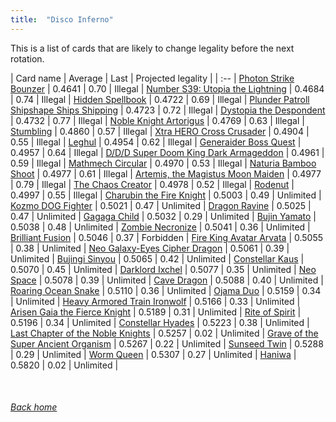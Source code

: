 ```yaml
---
title:  "Disco Inferno"
---
```


This is a list of cards that are likely to change legality before the next rotation.

| Card name | Average | Last | Projected legality |
| :-- |
[Photon Strike Bounzer](https://db.ygoprodeck.com/card/?search=Photon%20Strike%20Bounzer) | 0.4641 | 0.70 | Illegal |
[Number S39: Utopia the Lightning](https://db.ygoprodeck.com/card/?search=Number%20S39:%20Utopia%20the%20Lightning) | 0.4684 | 0.74 | Illegal |
[Hidden Spellbook](https://db.ygoprodeck.com/card/?search=Hidden%20Spellbook) | 0.4722 | 0.69 | Illegal |
[Plunder Patroll Shipshape Ships Shipping](https://db.ygoprodeck.com/card/?search=Plunder%20Patroll%20Shipshape%20Ships%20Shipping) | 0.4723 | 0.72 | Illegal |
[Dystopia the Despondent](https://db.ygoprodeck.com/card/?search=Dystopia%20the%20Despondent) | 0.4732 | 0.77 | Illegal |
[Noble Knight Artorigus](https://db.ygoprodeck.com/card/?search=Noble%20Knight%20Artorigus) | 0.4769 | 0.63 | Illegal |
[Stumbling](https://db.ygoprodeck.com/card/?search=Stumbling) | 0.4860 | 0.57 | Illegal |
[Xtra HERO Cross Crusader](https://db.ygoprodeck.com/card/?search=Xtra%20HERO%20Cross%20Crusader) | 0.4904 | 0.55 | Illegal |
[Leghul](https://db.ygoprodeck.com/card/?search=Leghul) | 0.4954 | 0.62 | Illegal |
[Generaider Boss Quest](https://db.ygoprodeck.com/card/?search=Generaider%20Boss%20Quest) | 0.4957 | 0.64 | Illegal |
[D/D/D Super Doom King Dark Armageddon](https://db.ygoprodeck.com/card/?search=D/D/D%20Super%20Doom%20King%20Dark%20Armageddon) | 0.4961 | 0.59 | Illegal |
[Mathmech Circular](https://db.ygoprodeck.com/card/?search=Mathmech%20Circular) | 0.4970 | 0.53 | Illegal |
[Naturia Bamboo Shoot](https://db.ygoprodeck.com/card/?search=Naturia%20Bamboo%20Shoot) | 0.4977 | 0.61 | Illegal |
[Artemis, the Magistus Moon Maiden](https://db.ygoprodeck.com/card/?search=Artemis,%20the%20Magistus%20Moon%20Maiden) | 0.4977 | 0.79 | Illegal |
[The Chaos Creator](https://db.ygoprodeck.com/card/?search=The%20Chaos%20Creator) | 0.4978 | 0.52 | Illegal |
[Rodenut](https://db.ygoprodeck.com/card/?search=Rodenut) | 0.4997 | 0.55 | Illegal |
[Charubin the Fire Knight](https://db.ygoprodeck.com/card/?search=Charubin%20the%20Fire%20Knight) | 0.5003 | 0.49 | Unlimited |
[Kozmo DOG Fighter](https://db.ygoprodeck.com/card/?search=Kozmo%20DOG%20Fighter) | 0.5021 | 0.47 | Unlimited |
[Dragon Ravine](https://db.ygoprodeck.com/card/?search=Dragon%20Ravine) | 0.5025 | 0.47 | Unlimited |
[Gagaga Child](https://db.ygoprodeck.com/card/?search=Gagaga%20Child) | 0.5032 | 0.29 | Unlimited |
[Bujin Yamato](https://db.ygoprodeck.com/card/?search=Bujin%20Yamato) | 0.5038 | 0.48 | Unlimited |
[Zombie Necronize](https://db.ygoprodeck.com/card/?search=Zombie%20Necronize) | 0.5041 | 0.36 | Unlimited |
[Brilliant Fusion](https://db.ygoprodeck.com/card/?search=Brilliant%20Fusion) | 0.5046 | 0.37 | Forbidden |
[Fire King Avatar Arvata](https://db.ygoprodeck.com/card/?search=Fire%20King%20Avatar%20Arvata) | 0.5055 | 0.38 | Unlimited |
[Neo Galaxy-Eyes Cipher Dragon](https://db.ygoprodeck.com/card/?search=Neo%20Galaxy-Eyes%20Cipher%20Dragon) | 0.5061 | 0.39 | Unlimited |
[Bujingi Sinyou](https://db.ygoprodeck.com/card/?search=Bujingi%20Sinyou) | 0.5065 | 0.42 | Unlimited |
[Constellar Kaus](https://db.ygoprodeck.com/card/?search=Constellar%20Kaus) | 0.5070 | 0.45 | Unlimited |
[Darklord Ixchel](https://db.ygoprodeck.com/card/?search=Darklord%20Ixchel) | 0.5077 | 0.35 | Unlimited |
[Neo Space](https://db.ygoprodeck.com/card/?search=Neo%20Space) | 0.5078 | 0.39 | Unlimited |
[Cave Dragon](https://db.ygoprodeck.com/card/?search=Cave%20Dragon) | 0.5088 | 0.40 | Unlimited |
[Roaring Ocean Snake](https://db.ygoprodeck.com/card/?search=Roaring%20Ocean%20Snake) | 0.5110 | 0.36 | Unlimited |
[Ojama Duo](https://db.ygoprodeck.com/card/?search=Ojama%20Duo) | 0.5159 | 0.34 | Unlimited |
[Heavy Armored Train Ironwolf](https://db.ygoprodeck.com/card/?search=Heavy%20Armored%20Train%20Ironwolf) | 0.5166 | 0.33 | Unlimited |
[Arisen Gaia the Fierce Knight](https://db.ygoprodeck.com/card/?search=Arisen%20Gaia%20the%20Fierce%20Knight) | 0.5189 | 0.31 | Unlimited |
[Rite of Spirit](https://db.ygoprodeck.com/card/?search=Rite%20of%20Spirit) | 0.5196 | 0.34 | Unlimited |
[Constellar Hyades](https://db.ygoprodeck.com/card/?search=Constellar%20Hyades) | 0.5223 | 0.38 | Unlimited |
[Last Chapter of the Noble Knights](https://db.ygoprodeck.com/card/?search=Last%20Chapter%20of%20the%20Noble%20Knights) | 0.5257 | 0.02 | Unlimited |
[Grave of the Super Ancient Organism](https://db.ygoprodeck.com/card/?search=Grave%20of%20the%20Super%20Ancient%20Organism) | 0.5267 | 0.22 | Unlimited |
[Sunseed Twin](https://db.ygoprodeck.com/card/?search=Sunseed%20Twin) | 0.5288 | 0.29 | Unlimited |
[Worm Queen](https://db.ygoprodeck.com/card/?search=Worm%20Queen) | 0.5307 | 0.27 | Unlimited |
[Haniwa](https://db.ygoprodeck.com/card/?search=Haniwa) | 0.5820 | 0.02 | Unlimited |

<br>

###### [Back home](index)
